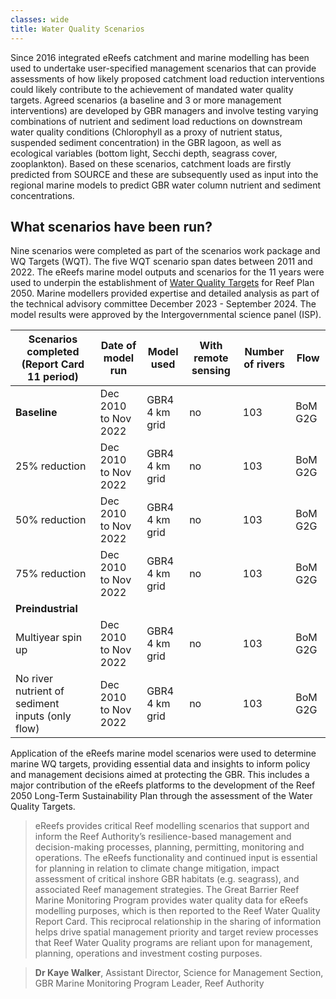 ```yaml
---
classes: wide
title: Water Quality Scenarios
---
```

Since 2016 integrated eReefs catchment and marine modelling has been used to undertake user-specified management scenarios that can provide assessments of how likely proposed catchment load reduction interventions could likely contribute to the achievement of mandated water quality targets. Agreed scenarios (a baseline and 3 or more management interventions) are developed by GBR managers and involve testing varying combinations of nutrient and sediment load reductions on downstream water quality conditions (Chlorophyll as a proxy of nutrient status, suspended sediment concentration) in the GBR lagoon, as well as ecological variables (bottom light, Secchi depth, seagrass cover, zooplankton). Based on these scenarios, catchment loads are firstly predicted from SOURCE and these are subsequently used as input into the regional marine models to predict GBR water column nutrient and sediment concentrations.

## What scenarios have been run?
Nine scenarios were completed as part of the scenarios work package and WQ Targets (WQT). The five WQT scenario span dates between 2011 and 2022.
The eReefs marine model outputs and scenarios for the 11 years were used to underpin the establishment of [Water Quality Targets](/research/gbr_water_quality_targets) for Reef Plan 2050. Marine modellers provided expertise and detailed analysis as part of the technical advisory committee December 2023 - September 2024.  The model results were approved by the Intergovernmental science panel (ISP).

| **Scenarios completed (Report Card 11 period)**  | **Date of model run** | **Model used**    | **With remote sensing** | **Number of rivers** | **Flow** |
| ------------------------------------------------ | --------------------- | ----------------- | ----------------------------------------------- | ------------------------------------ | -------- |
| **Baseline**                                     | Dec 2010 to Nov 2022  | GBR4<br>4 km grid | no                                              | 103                                  | BoM G2G  |
| 25% reduction                                    | Dec 2010 to Nov 2022  | GBR4<br>4 km grid | no                                              | 103                                  | BoM G2G  |
| 50% reduction                                    | Dec 2010 to Nov 2022  | GBR4<br>4 km grid | no                                              | 103                                  | BoM G2G  |
| 75% reduction                                    | Dec 2010 to Nov 2022  | GBR4<br>4 km grid | no                                              | 103                                  | BoM G2G  |
| **Preindustrial**                                |
| Multiyear spin up                                | Dec 2010 to Nov 2022  | GBR4<br>4 km grid | no                                              | 103                                  | BoM G2G  |
| No river nutrient of sediment inputs (only flow) | Dec 2010 to Nov 2022  | GBR4<br>4 km grid | no                                              | 103                                  | BoM G2G  |


Application of the eReefs marine model scenarios were used to determine marine WQ targets, providing essential data and insights to inform policy and management decisions aimed at protecting the GBR. This includes a major contribution of the eReefs platforms to the development of the Reef 2050 Long-Term Sustainability Plan through the assessment of the Water Quality Targets. 

> eReefs provides critical Reef modelling scenarios that support and inform the Reef Authority’s resilience-based management and decision-making processes, planning, permitting, monitoring and operations. The eReefs functionality and continued input is essential for planning in relation to climate change mitigation, impact assessment of critical inshore GBR habitats (e.g. seagrass), and associated Reef management strategies.  The Great Barrier Reef Marine Monitoring Program provides water quality data for eReefs modelling purposes, which is then reported to the Reef Water Quality Report Card. This reciprocal relationship in the sharing of information helps drive spatial management priority and target review processes that Reef Water Quality programs are reliant upon for management, planning, operations and investment costing purposes.

> **Dr Kaye Walker**, Assistant Director, Science for Management Section, GBR Marine Monitoring Program Leader, Reef Authority
